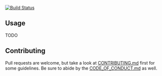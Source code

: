 [![Build Status](https://circleci.com/gh/AndrewRadev/sticky.vim/tree/main.svg?style=shield)](https://circleci.com/gh/AndrewRadev/sticky.vim?branch=main)

## Usage

TODO

## Contributing

Pull requests are welcome, but take a look at [CONTRIBUTING.md](https://github.com/AndrewRadev/sticky.vim/blob/main/CONTRIBUTING.md) first for some guidelines. Be sure to abide by the [CODE_OF_CONDUCT.md](https://github.com/AndrewRadev/sticky.vim/blob/master/CODE_OF_CONDUCT.md) as well.
